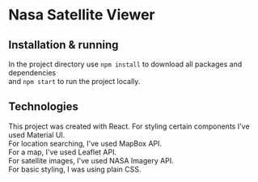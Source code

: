 # Nasa Satellite Viewer

## Installation & running

In the project directory use `npm install` to download all packages and dependencies \
and `npm start` to run the project locally.

## Technologies

This project was created with React. For styling certain components I've used Material UI. \
For location searching, I've used MapBox API. \
For a map, I've used Leaflet API. \
For satellite images, I've used NASA Imagery API. \
For basic styling, I was using plain CSS.
